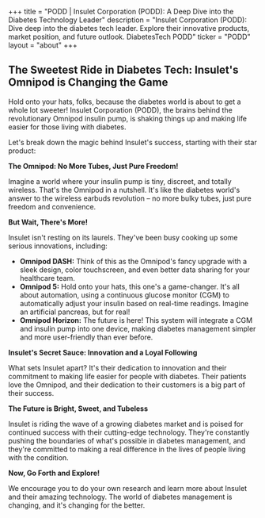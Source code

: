 +++
title = "PODD |  Insulet Corporation (PODD): A Deep Dive into the Diabetes Technology Leader"
description = "Insulet Corporation (PODD): Dive deep into the diabetes tech leader. Explore their innovative products, market position, and future outlook. DiabetesTech PODD"
ticker = "PODD"
layout = "about"
+++

        


##  The Sweetest Ride in Diabetes Tech: Insulet's Omnipod is Changing the Game

Hold onto your hats, folks, because the diabetes world is about to get a whole lot sweeter!  Insulet Corporation (PODD), the brains behind the revolutionary Omnipod insulin pump, is shaking things up and making life easier for those living with diabetes.  

Let's break down the magic behind Insulet's success, starting with their star product:

**The Omnipod: No More Tubes, Just Pure Freedom!**

Imagine a world where your insulin pump is tiny, discreet, and totally wireless.  That's the Omnipod in a nutshell. It's like the diabetes world's answer to the wireless earbuds revolution – no more bulky tubes, just pure freedom and convenience.

**But Wait, There's More!**

Insulet isn't resting on its laurels.  They've been busy cooking up some serious innovations, including:

* **Omnipod DASH:**  Think of this as the Omnipod's fancy upgrade with a sleek design, color touchscreen, and even better data sharing for your healthcare team.
* **Omnipod 5:**  Hold onto your hats, this one's a game-changer.  It's all about automation, using a continuous glucose monitor (CGM) to automatically adjust your insulin based on real-time readings.  Imagine an artificial pancreas, but for real!
* **Omnipod Horizon:**  The future is here! This system will integrate a CGM and insulin pump into one device, making diabetes management simpler and more user-friendly than ever before.

**Insulet's Secret Sauce: Innovation and a Loyal Following**

What sets Insulet apart? It's their dedication to innovation and their commitment to making life easier for people with diabetes.  Their patients love the Omnipod, and their dedication to their customers is a big part of their success.

**The Future is Bright, Sweet, and Tubeless**

Insulet is riding the wave of a growing diabetes market and is poised for continued success with their cutting-edge technology.  They're constantly pushing the boundaries of what's possible in diabetes management, and they're committed to making a real difference in the lives of people living with the condition.

**Now, Go Forth and Explore!**

We encourage you to do your own research and learn more about Insulet and their amazing technology.  The world of diabetes management is changing, and it's changing for the better. 

        